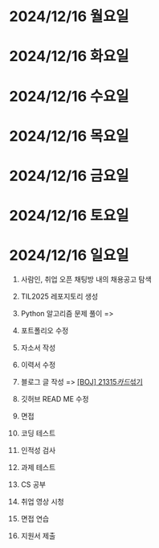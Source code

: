 # 2024/12/16 월요일

# 2024/12/16 화요일

# 2024/12/16 수요일

# 2024/12/16 목요일

# 2024/12/16 금요일

# 2024/12/16 토요일

# 2024/12/16 일요일

1. 사람인, 취업 오픈 채팅방 내의 채용공고 탐색

2. TIL2025 레포지토리 생성

3. Python 알고리즘 문제 풀이 => []()

4. 포트폴리오 수정

5. 자소서 작성

6. 이력서 수정

7. 블로그 글 작성 => [[BOJ] 21315*카드*섞기]()

8. 깃허브 READ ME 수정

9. 면접

10. 코딩 테스트

11. 인적성 검사

12. 과제 테스트

13. CS 공부

14. 취업 영상 시청

15. 면접 연습

16. 지원서 제출
